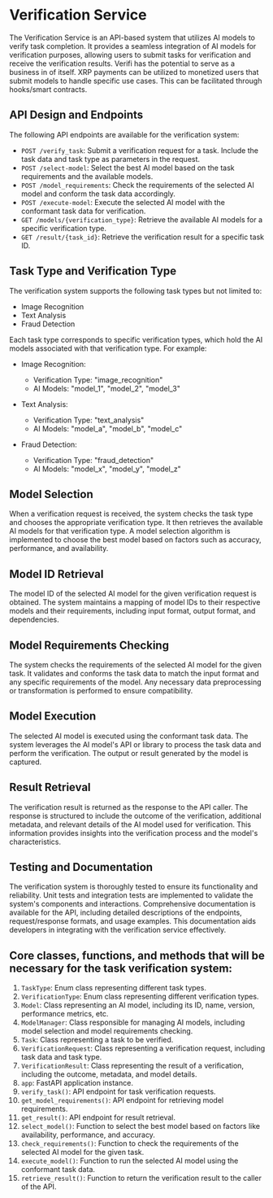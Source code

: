 # Verification Service

The Verification Service is an API-based system that utilizes AI models to verify task completion. It provides a seamless integration of AI models for verification purposes, allowing users to submit tasks for verification and receive the verification results. Verifi has the potential to serve as a business in of itself. XRP payments can be utilized to monetized users that submit models to handle specific use cases. This can be facilitated through hooks/smart contracts.

## API Design and Endpoints

The following API endpoints are available for the verification system:

- `POST /verify_task`: Submit a verification request for a task. Include the task data and task type as parameters in the request.
- `POST /select-model`: Select the best AI model based on the task requirements and the available models.
- `POST /model_requirements`: Check the requirements of the selected AI model and conform the task data accordingly.
- `POST /execute-model`: Execute the selected AI model with the conformant task data for verification.
- `GET /models/{verification_type}`: Retrieve the available AI models for a specific verification type.
- `GET /result/{task_id}`: Retrieve the verification result for a specific task ID.

## Task Type and Verification Type

The verification system supports the following task types but not limited to:

- Image Recognition
- Text Analysis
- Fraud Detection

Each task type corresponds to specific verification types, which hold the AI models associated with that verification type. For example:

- Image Recognition:
  - Verification Type: "image_recognition"
  - AI Models: "model_1", "model_2", "model_3"

- Text Analysis:
  - Verification Type: "text_analysis"
  - AI Models: "model_a", "model_b", "model_c"

- Fraud Detection:
  - Verification Type: "fraud_detection"
  - AI Models: "model_x", "model_y", "model_z"

## Model Selection

When a verification request is received, the system checks the task type and chooses the appropriate verification type. It then retrieves the available AI models for that verification type. A model selection algorithm is implemented to choose the best model based on factors such as accuracy, performance, and availability.

## Model ID Retrieval

The model ID of the selected AI model for the given verification request is obtained. The system maintains a mapping of model IDs to their respective models and their requirements, including input format, output format, and dependencies.

## Model Requirements Checking

The system checks the requirements of the selected AI model for the given task. It validates and conforms the task data to match the input format and any specific requirements of the model. Any necessary data preprocessing or transformation is performed to ensure compatibility.

## Model Execution

The selected AI model is executed using the conformant task data. The system leverages the AI model's API or library to process the task data and perform the verification. The output or result generated by the model is captured.

## Result Retrieval

The verification result is returned as the response to the API caller. The response is structured to include the outcome of the verification, additional metadata, and relevant details of the AI model used for verification. This information provides insights into the verification process and the model's characteristics.

## Testing and Documentation

The verification system is thoroughly tested to ensure its functionality and reliability. Unit tests and integration tests are implemented to validate the system's components and interactions. Comprehensive documentation is available for the API, including detailed descriptions of the endpoints, request/response formats, and usage examples. This documentation aids developers in integrating with the verification service effectively.


## Core classes, functions, and methods that will be necessary for the task verification system:

1. `TaskType`: Enum class representing different task types.
2. `VerificationType`: Enum class representing different verification types.
3. `Model`: Class representing an AI model, including its ID, name, version, performance metrics, etc.
4. `ModelManager`: Class responsible for managing AI models, including model selection and model requirements checking.
5. `Task`: Class representing a task to be verified.
6. `VerificationRequest`: Class representing a verification request, including task data and task type.
7. `VerificationResult`: Class representing the result of a verification, including the outcome, metadata, and model details.
8. `app`: FastAPI application instance.
9. `verify_task()`: API endpoint for task verification requests.
10. `get_model_requirements()`: API endpoint for retrieving model requirements.
11. `get_result()`: API endpoint for result retrieval.
12. `select_model()`: Function to select the best model based on factors like availability, performance, and accuracy.
13. `check_requirements()`: Function to check the requirements of the selected AI model for the given task.
14. `execute_model()`: Function to run the selected AI model using the conformant task data.
15. `retrieve_result()`: Function to return the verification result to the caller of the API.

